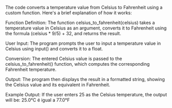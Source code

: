 The code converts a temperature value from Celsius to Fahrenheit using a custom function. Here's a brief explanation of how it works:

Function Definition:
The function celsius_to_fahrenheit(celsius) takes a temperature value in Celsius as an argument, converts it to Fahrenheit using the formula (celsius * 9/5) + 32, and returns the result.

User Input:
The program prompts the user to input a temperature value in Celsius using input() and converts it to a float.

Conversion:
The entered Celsius value is passed to the celsius_to_fahrenheit() function, which computes the corresponding Fahrenheit temperature.

Output:
The program then displays the result in a formatted string, showing the Celsius value and its equivalent in Fahrenheit.

Example Output:
If the user enters 25 as the Celsius temperature, the output will be:
25.0°C é igual a 77.0°F
